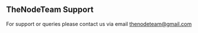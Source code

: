 ## TheNodeTeam Support

For support or queries please contact us via email [thenodeteam@gmail.com](thenodeteam@gmail.com)
